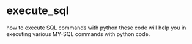 # execute_sql
how to execute SQL commands with python
these code will help you in executing various MY-SQL commands with python code.
